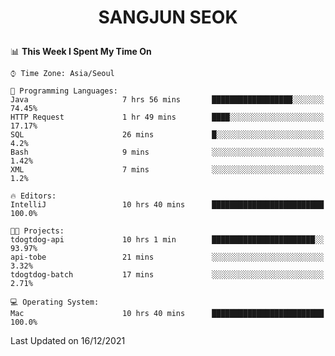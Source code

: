 <h1>
 <p align="center">
   SANGJUN SEOK
 </p>
</h1>

<!--START_SECTION:waka-->
📊 **This Week I Spent My Time On** 

```text
⌚︎ Time Zone: Asia/Seoul

💬 Programming Languages: 
Java                     7 hrs 56 mins       ██████████████████░░░░░░░   74.45% 
HTTP Request             1 hr 49 mins        ████░░░░░░░░░░░░░░░░░░░░░   17.17% 
SQL                      26 mins             █░░░░░░░░░░░░░░░░░░░░░░░░   4.2% 
Bash                     9 mins              ░░░░░░░░░░░░░░░░░░░░░░░░░   1.42% 
XML                      7 mins              ░░░░░░░░░░░░░░░░░░░░░░░░░   1.2%

🔥 Editors: 
IntelliJ                 10 hrs 40 mins      █████████████████████████   100.0%

🐱‍💻 Projects: 
tdogtdog-api             10 hrs 1 min        ███████████████████████░░   93.97% 
api-tobe                 21 mins             ░░░░░░░░░░░░░░░░░░░░░░░░░   3.32% 
tdogtdog-batch           17 mins             ░░░░░░░░░░░░░░░░░░░░░░░░░   2.71%

💻 Operating System: 
Mac                      10 hrs 40 mins      █████████████████████████   100.0%

```


 Last Updated on 16/12/2021
<!--END_SECTION:waka-->
